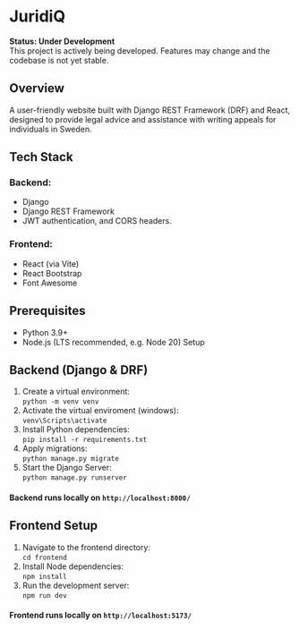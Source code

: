 # JuridiQ

**Status: Under Development**  
This project is actively being developed. Features may change and the codebase is not yet stable.


## Overview
A user-friendly website built with Django REST Framework (DRF) and React, designed to provide legal advice and assistance with writing appeals for individuals in Sweden.

## Tech Stack
### Backend: 
- Django 
- Django REST Framework
- JWT authentication, and CORS headers.

### Frontend: 
- React (via Vite)
- React Bootstrap 
- Font Awesome

## Prerequisites
 - Python 3.9+
 - Node.js (LTS recommended, e.g. Node 20)
Setup

## Backend (Django & DRF)
1. Create a virtual environment: <br>
`python -m venv venv`
2. Activate the virtual enviroment (windows): <br>
`venv\Scripts\activate`
3. Install Python dependencies: <br>
`pip install -r requirements.txt`
4. Apply migrations: <br>
`python manage.py migrate`
5. Start the Django Server: <br>
`python manage.py runserver`

#### Backend runs locally on `http://localhost:8000/ `

## Frontend Setup
1. Navigate to the frontend directory: <br>
`cd frontend`
2. Install Node dependencies: <br>
`npm install`
3. Run the development server: <br>
`npm run dev`

#### Frontend runs locally on `http://localhost:5173/` 

